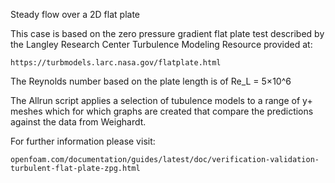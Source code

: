 Steady flow over a 2D flat plate

This case is based on the zero pressure gradient flat plate test described
by the Langley Research Center Turbulence Modeling Resource provided at:

    https://turbmodels.larc.nasa.gov/flatplate.html

The Reynolds number based on the plate length is of Re_L = 5×10^6

The Allrun script applies a selection of tubulence models to a range of y+
meshes which for which graphs are created that compare the predictions
against the data from Weighardt.

For further information please visit:

    openfoam.com/documentation/guides/latest/doc/verification-validation-turbulent-flat-plate-zpg.html
